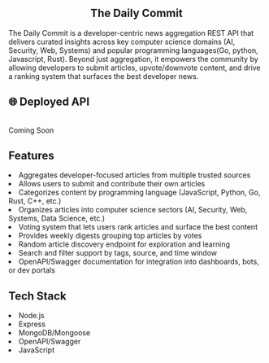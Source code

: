 <h2 align="center"> The Daily Commit </h2>

The Daily Commit is a developer-centric news aggregation REST API that delivers curated insights across key computer science domains (AI, Security, Web, Systems) and popular programming languages(Go, python, Javascript, Rust). Beyond just aggregation, it empowers the community by allowing developers to submit articles, upvote/downvote content, and drive a ranking system that surfaces the best developer news.

## 🌐 Deployed API

<br>Coming Soon </br>

## Features

<li> Aggregates developer-focused articles from multiple trusted sources </li> <li> Allows users to submit and contribute their own articles </li> 
<li> Categorizes content by programming language (JavaScript, Python, Go, Rust, C++, etc.) </li> <li> Organizes articles into computer science sectors (AI, Security, Web, Systems, Data Science, etc.) </li> <li> Voting system that lets users rank articles and surface the best content </li> <li> Provides weekly digests grouping top articles by votes </li> <li> Random article discovery endpoint for exploration and learning </li> <li> Search and filter support by tags, source, and time window </li> <li> OpenAPI/Swagger documentation for integration into dashboards, bots, or dev portals </li>

## Tech Stack

<li> Node.js </li>
<li> Express </li>
<li> MongoDB/Mongoose </li>
<li> OpenAPI/Swagger </li>
<li> JavaScript </li>
